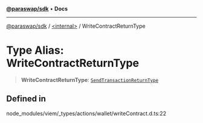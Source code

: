 [**@paraswap/sdk**](../../README.md) • **Docs**

***

[@paraswap/sdk](../../globals.md) / [\<internal\>](../README.md) / WriteContractReturnType

# Type Alias: WriteContractReturnType

> **WriteContractReturnType**: [`SendTransactionReturnType`](SendTransactionReturnType.md)

## Defined in

node\_modules/viem/\_types/actions/wallet/writeContract.d.ts:22
